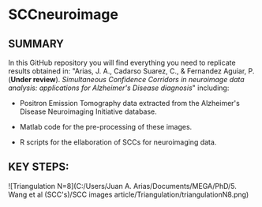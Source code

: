 # SCCneuroimage


## SUMMARY

In this GitHub repository you will find everything you need to replicate results obtained in: "Arias, J. A., Cadarso Suarez, C., & Fernandez Aguiar, P. (**Under review**). *Simultaneous Confidence Corridors in neuroimage data analysis: applications for Alzheimer's Disease diagnosis*" including:


* Positron Emission Tomography data extracted from the Alzheimer's Disease Neuroimaging Initiative database.

* Matlab code for the pre-processing of these images.

* R scripts for the ellaboration of SCCs for neuroimaging data.


## KEY STEPS:




![Triangulation N=8](C:/Users/Juan A. Arias/Documents/MEGA/PhD/5. Wang et al (SCC's)/SCC images article/Triangulation/triangulationN8.png)



